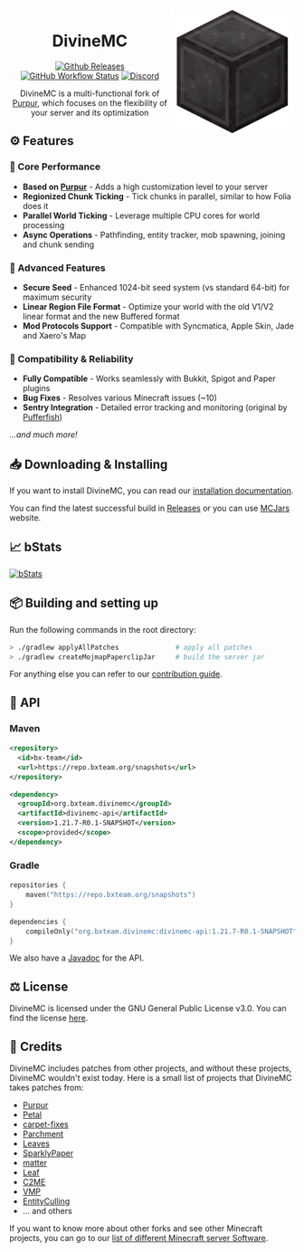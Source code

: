 <img src="/public/logo.png" height="220" alt="DivineMC Face" align="right">
<div align="center">

# DivineMC

[![Github Releases](https://img.shields.io/badge/Download-Releases-blue?&style=for-the-badge)](https://github.com/BX-Team/DivineMC/releases)
[![GitHub Workflow Status](https://img.shields.io/github/actions/workflow/status/BX-Team/DivineMC/build-1217.yml?logo=GoogleAnalytics&logoColor=ffffff&style=for-the-badge)](https://github.com/BX-Team/DivineMC/actions)
[![Discord](https://img.shields.io/discord/931595732752953375?color=5865F2&label=discord&style=for-the-badge)](https://discord.gg/qNyybSSPm5)

DivineMC is a multi-functional fork of [Purpur](https://github.com/PurpurMC/Purpur), which focuses on the flexibility of your server and its optimization
</div>

## ⚙️ Features

### 🚀 Core Performance
- **Based on [Purpur](https://github.com/PurpurMC/Purpur)** - Adds a high customization level to your server
- **Regionized Chunk Ticking** - Tick chunks in parallel, similar to how Folia does it
- **Parallel World Ticking** - Leverage multiple CPU cores for world processing
- **Async Operations** - Pathfinding, entity tracker, mob spawning, joining and chunk sending

### 🔧 Advanced Features
- **Secure Seed** - Enhanced 1024-bit seed system (vs standard 64-bit) for maximum security 
- **Linear Region File Format** - Optimize your world with the old V1/V2 linear format and the new Buffered format
- **Mod Protocols Support** - Compatible with Syncmatica, Apple Skin, Jade and Xaero's Map

### 🔌 Compatibility & Reliability
- **Fully Compatible** - Works seamlessly with Bukkit, Spigot and Paper plugins
- **Bug Fixes** - Resolves various Minecraft issues (~10)
- **Sentry Integration** - Detailed error tracking and monitoring (original by [Pufferfish](https://github.com/pufferfish-gg/Pufferfish))

*...and much more!*

## 📥 Downloading & Installing
If you want to install DivineMC, you can read our [installation documentation](https://bxteam.org/docs/divinemc/getting-started/installation).

You can find the latest successful build in [Releases](https://github.com/BX-Team/DivineMC/releases) or you can use [MCJars](https://mcjars.app/DIVINEMC/versions) website.

## 📈 bStats
[![bStats](https://bstats.org/signatures/server-implementation/DivineMC.svg)](https://bstats.org/plugin/server-implementation/DivineMC)

## 📦 Building and setting up
Run the following commands in the root directory:

```bash
> ./gradlew applyAllPatches              # apply all patches
> ./gradlew createMojmapPaperclipJar     # build the server jar
```

For anything else you can refer to our [contribution guide](https://bxteam.org/docs/divinemc/development/contributing).

## 🧪 API

### Maven
```xml
<repository>
  <id>bx-team</id>
  <url>https://repo.bxteam.org/snapshots</url>
</repository>
```
```xml
<dependency>
  <groupId>org.bxteam.divinemc</groupId>
  <artifactId>divinemc-api</artifactId>
  <version>1.21.7-R0.1-SNAPSHOT</version>
  <scope>provided</scope>
</dependency>
```

### Gradle
```kotlin
repositories {
    maven("https://repo.bxteam.org/snapshots")
}
```
```kotlin
dependencies {
    compileOnly("org.bxteam.divinemc:divinemc-api:1.21.7-R0.1-SNAPSHOT")
}
```

We also have a [Javadoc](https://repo.bxteam.org/javadoc/snapshots/org/bxteam/divinemc/divinemc-api/1.21.7-R0.1-SNAPSHOT/raw/index.html) for the API.

## ⚖️ License
DivineMC is licensed under the GNU General Public License v3.0. You can find the license [here](LICENSE).

## 📜 Credits
DivineMC includes patches from other projects, and without these projects, DivineMC wouldn't exist today. Here is a small list of projects that DivineMC takes patches from:

- [Purpur](https://github.com/PurpurMC/Purpur)
- [Petal](https://github.com/Bloom-host/Petal)
- [carpet-fixes](https://github.com/fxmorin/carpet-fixes)
- [Parchment](https://github.com/ProjectEdenGG/Parchment)
- [Leaves](https://github.com/LeavesMC/Leaves)
- [SparklyPaper](https://github.com/SparklyPower/SparklyPaper)
- [matter](https://github.com/plasmoapp/matter)
- [Leaf](https://github.com/Winds-Studio/Leaf)
- [C2ME](https://github.com/RelativityMC/C2ME-fabric)
- [VMP](https://github.com/RelativityMC/VMP-fabric)
- [EntityCulling](https://github.com/tr7zw/EntityCulling)
- ... and others

If you want to know more about other forks and see other Minecraft projects, you can go to our [list of different Minecraft server Software](https://gist.github.com/NONPLAYT/48742353af8ae36bcef5d1c36de9730a).
